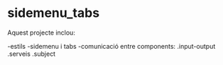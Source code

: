 # sidemenu_tabs

Aquest projecte inclou:

-estils
-sidemenu i tabs
-comunicació entre components:
    .input-output
    .serveis
    .subject
